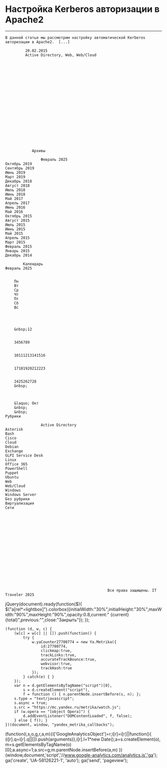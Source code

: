 #                 	 Настройка Kerberos авторизации в Apache2   
***            	***

                
			
	
		
    
	В данной статье мы рассмотрим настройку автоматической Kerberos авторизации в Apache2.  [...] 
        
             20.02.2015 
             Active Directory, Web, Web/Cloud 
        
            
        
	
        
                
            
			
		
		        
	        
        
        
    
        
    
	
        
            
            
            
				Архивы
			
					Февраль 2025
	Октябрь 2019
	Сентябрь 2019
	Июнь 2019
	Март 2019
	Декабрь 2018
	Август 2018
	Июль 2018
	Июнь 2018
	Май 2017
	Апрель 2017
	Июнь 2016
	Май 2016
	Октябрь 2015
	Август 2015
	Июль 2015
	Июнь 2015
	Май 2015
	Апрель 2015
	Март 2015
	Февраль 2015
	Январь 2015
	Декабрь 2014
			
			Календарь
	Февраль 2025
	
	
		Пн
		Вт
		Ср
		Чт
		Пт
		Сб
		Вс
	
	
	
	
		&nbsp;12
	
	
		3456789
	
	
		10111213141516
	
	
		17181920212223
	
	
		2425262728
		&nbsp;
	
	
	
		&laquo; Окт
		&nbsp;
		&nbsp;
	Рубрики
			
					Active Directory
	Asterisk
	Bash
	Cisco
	Cloud
	Debian
	Exchange
	GLPI Service Desk
	Linux
	Office 365
	PowerShell
	Puppet
	Ubuntu
	Web
	Web/Cloud
	Windows
	Windows Server
	Без рубрики
	Виртуализация
	Сети
			
			                 
            
            
        
    
	           
    
    
  
	
    
		
        
             
			
                
                    
                                                  Все права защищены. IT Traveler 2025 
                         
                        
																		                    
                    
				
                
                
    
			
		                            
	
	
                
                
			
                
		
        
	
    
jQuery(document).ready(function($){
  $("a[rel*=lightbox]").colorbox({initialWidth:"30%",initialHeight:"30%",maxWidth:"90%",maxHeight:"90%",opacity:0.8,current:" {current}  {total}",previous:"",close:"Закрыть"});
});
  
    (function (d, w, c) {
        (w[c] = w[c] || []).push(function() {
            try {
                w.yaCounter27780774 = new Ya.Metrika({
                    id:27780774,
                    clickmap:true,
                    trackLinks:true,
                    accurateTrackBounce:true,
                    webvisor:true,
                    trackHash:true
                });
            } catch(e) { }
        });
        var n = d.getElementsByTagName("script")[0],
            s = d.createElement("script"),
            f = function () { n.parentNode.insertBefore(s, n); };
        s.type = "text/javascript";
        s.async = true;
        s.src = "https://mc.yandex.ru/metrika/watch.js";
        if (w.opera == "[object Opera]") {
            d.addEventListener("DOMContentLoaded", f, false);
        } else { f(); }
    })(document, window, "yandex_metrika_callbacks");
  (function(i,s,o,g,r,a,m){i['GoogleAnalyticsObject']=r;i[r]=i[r]||function(){
  (i[r].q=i[r].q||[]).push(arguments)},i[r].l=1*new Date();a=s.createElement(o),
  m=s.getElementsByTagName(o)[0];a.async=1;a.src=g;m.parentNode.insertBefore(a,m)
  })(window,document,'script','//www.google-analytics.com/analytics.js','ga');
  ga('create', 'UA-58126221-1', 'auto');
  ga('send', 'pageview');
